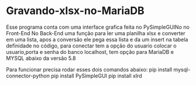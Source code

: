 # Gravando-xlsx-no-MariaDB
Esse programa conta com uma interface grafica feita no PySimpleGUINo no Front-End
No Back-End uma função para ler uma planilha xlsx e converter em uma lista, apos a conversão ele pega essa lista e da um insert na tabela definidade no código, para conectar tem a opção do usuario colocar o usuario,porta e senha do banco localhost, tem opção para MariaDB e MYSQL abaixo da versão 5.8

Para funcionar precisa rodar esses dois comandos abaixo:
pip install mysql-connector-python
pip install PySimpleGUI
pip install xlrd

